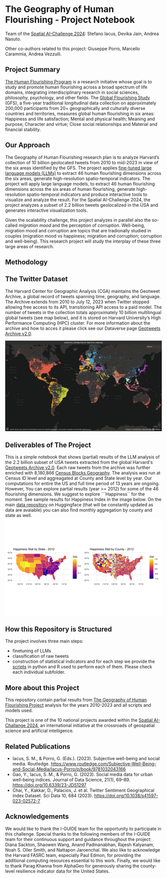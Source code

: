 # The Geography of Human Flourishing - Project Notebook
Team of the [Spatial AI-Challenge 2024](https://i-guide.io/spatial-ai-challenge-2024/): Stefano Iacus, Devika Jain, Andrea Nasuto.

Other co-authors related to this project: Giuseppe Porro, Marcello Carammia, Andrea Vezzulli.

## Project Summary

[The Human Flourishing Program](https://hfh.fas.harvard.edu) is a research initiative whose goal is to study and promote human flourishing across a broad spectrum of life domains, integrating interdisciplinary research in social sciences, philosophy, psychology, and other fields. The [Global Flourishing Study](https://hfh.fas.harvard.edu/global-flourishing-study) (GFS), a five-year traditional longitudinal data collection on approximately 200,000 participants from 20+ geographically and culturally diverse countries and territories, measures global human flourishing in six areas: Happiness and life satisfaction; Mental and physical health; Meaning and purpose; Character and virtue; Close social relationships and Material and financial stability.

## Our Approach

The Geography of Human Flourishing research plan is to analyze Harvard’s collection of 10 billion geolocated tweets from 2010 to mid-2023 in view of the six areas identified by the GFS. The project applies [fine-tuned large language models (LLMs)](https://arxiv.org/abs/2411.00890) to extract 46 human flourishing dimensions across the six areas, generate high-resolution spatio-temporal indicators.  The project will apply large language models, to extract 46 human flourishing dimensions across the six areas of human flourishing, generate high-resolution spatio-temporal indicators and produce interactive tools to visualize and analyze the result. For the Spatial AI-Challenge 2024, the project analyzes a subset of 2.2 billion tweets geolocalized in the USA and generates  interactive visualization tools.

Given the scalability challenge, this project analyzes in parallel also the so-called *migration mood* and the perception of *corruption*. Well-being, migration mood and corruption are topics that are tradionally studied in couples (migration mood vs happiness; migration and corruption; corruption and well-being). This research project will study the interplay of these three large areas of research.

## Methodology



## The Twitter Dataset

The Harvard Center for Geographic Analysis (CGA) maintains the Geotweet Archive, a global record of tweets spanning time, geography, and language. The Archive extends from 2010 to July 12, 2023 when Twitter stopped allowing free access to its API, transitioning API access to a paid model. The number of tweets in the collection totals approximately 10 billion multilingual global tweets (see map below), and it is stored on Harvard University’s High Performance Computing (HPC) cluster. For more information about the archive and how to acces it please click see our Dataverse page [Geotweets Archive v2.0](https://dataverse.harvard.edu/dataset.xhtml?persistentId=doi:10.7910/DVN/3NCMB6). 

![alt text](https://github.com/siacus/flourishing-i-challenge/blob/main/map_tweets_language.png)


## Deliverables of The Project

This is a simple notebook that shows (partial) results of the LLM analysis of the 2.2 billion subset of USA tweets extracted from the global Harvard's [Geotweets Archive v2.0](https://dataverse.harvard.edu/dataset.xhtml?persistentId=doi:10.7910/DVN/3NCMB6). Each raw tweets from the archive was further enriched with 8,180,866 [Census Blocks Geography](https://www.census.gov/cgi-bin/geo/shapefiles/index.php). The analysis was run at Census ID level and aggreagated at County and State level by year. Our computations for entire the US and full time period of 13 years are ongoing. However, You can explore partial results (year >= 2012) for some of the 46 flourishing dimensions. We suggest to explore ```Happiness`` for the moment. See sample results for Happiness Index in the image below. On the main [data repository](https://huggingface.co/datasets/siacus/flourishing) on Huggingface (that will be constantly updated as data are avaiable) you can also find monthly aggregation by  county and state as well.
![alt text](https://github.com/siacus/flourishing-i-challenge/blob/main/Happiness_Index.png)

## How this Repository is Structured

The project involves three main steps:
* finetuning of LLMs
* classification of raw tweets
* construction of statistical indicators
and for each step we provide the [scripts](./scripts) in python and R used to perform each of them. Please check each individual subfolder.

## More about this Project

This repository contain partial results from [The Geography of Human Flourishing Project](https://i-guide.io/spatial-ai-challenge-2024/accepted-abstracts/) analysis for the years 2010-2023 and all scripts and models used.

This project is one of the 10 national projects awarded within the [Spatial AI-Challange 2024](https://i-guide.io/spatial-ai-challenge-2024/), an international initiative at the crossroads of geospatial science and artificial intelligence.

## Related Publications

* Iacus, S. M., & Porro, G. (Eds.). (2023). Subjective well-being and social media. Routledge. https://www.routledge.com/Subjective-Well-Being-and-Social-Media/Iacus-Porro/p/book/9781032043166
* Gao, Y., Iacus, S. M., & Porro, G. (2023). Social media data for urban well-being indices. Journal of Data Science, 21(1), 69–89. https://doi.org/10.6339/23-JDS1297
* Chai, Y., Kakkar, D., Palacios, J. et al. Twitter Sentiment Geographical Index Dataset. Sci Data 10, 684 (2023). https://doi.org/10.1038/s41597-023-02572-7

## Acknowledgements

We would like to thank the I-GUIDE team for the opportunity to participate in this challenge. Special thanks to the following members of the I-GUIDE team for their continuous support and guidance throughout the project: Diana Sackton, Shaowen Wang, Anand Padmanabhan, Rajesh Kalyanam, Noah S. Oller Smith, and Nattapon Jaroenchai.
We also like to acknowledge the Harvard FASRC team, especially Paul Edmon, for providing the additional computing resources essential to this work. Finally, we would like to thank Parag Khanna from AlphaGeo for generously sharing the county-level resilience indicator data for the United States.




